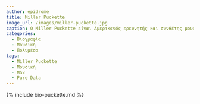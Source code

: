 ```yaml
---
author: epidrome
title: Miller Puckette 
image_url: /images/miller-puckette.jpg
caption: Ο Miller Puckette είναι Αμερικανός ερευνητής και συνθέτης μουσικής υπολογιστών, γνωστός ως ο δημιουργός της γλώσσας προγραμματισμού Max για διαδραστική μουσική και πολυμέσα, αλλά και συγγραφέας της πλατφόρμας Pure Data. 
categories:
  - Βιογραφία 
  - Μουσική 
  - Πολυμέσα
tags:
  - Miller Puckette
  - Μουσική
  - Max
  - Pure Data
---
```


{% include bio-puckette.md %}
